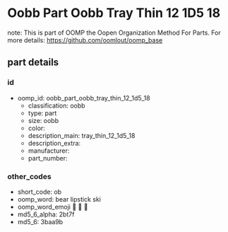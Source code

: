 # Oobb Part Oobb Tray Thin 12 1D5 18  

note: This is part of OOMP the Oopen Organization Method For Parts. For more details: https://github.com/oomlout/oomp_base

##  part details





### id
* oomp_id: oobb_part_oobb_tray_thin_12_1d5_18
  * classification: oobb
  * type: part
  * size: oobb
  * color: 
  * description_main: tray_thin_12_1d5_18
  * description_extra: 
  * manufacturer: 
  * part_number: 

### other_codes
* short_code: ob
* oomp_word: bear lipstick ski
* oomp_word_emoji :bear: :lipstick: :ski:
* md5_6_alpha: 2bt7f
* md5_6: 3baa9b